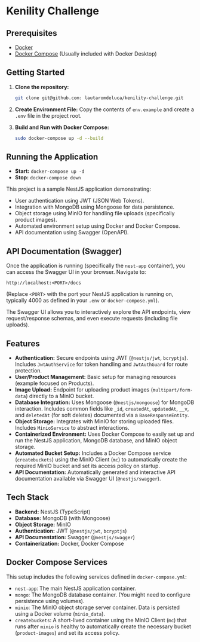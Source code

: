 # Kenility Challenge

## Prerequisites

- [Docker](https://docs.docker.com/get-docker/)
- [Docker Compose](https://docs.docker.com/compose/install/) (Usually included with Docker Desktop)

## Getting Started

1. **Clone the repository:**

   ```bash
   git clone git@github.com: lautaromdeluca/kenility-challenge.git
   ```

2. **Create Environment File:**
   Copy the contents of `env.example` and create a `.env` file in the project root.
3. **Build and Run with Docker Compose:**

   ```bash
   sudo docker-compose up -d --build
   ```

## Running the Application

- **Start:** `docker-compose up -d`
- **Stop:** `docker-compose down`

This project is a sample NestJS application demonstrating:

- User authentication using JWT (JSON Web Tokens).
- Integration with MongoDB using Mongoose for data persistence.
- Object storage using MinIO for handling file uploads (specifically product images).
- Automated environment setup using Docker and Docker Compose.
- API documentation using Swagger (OpenAPI).

## API Documentation (Swagger)

Once the application is running (specifically the `nest-app` container), you can access the Swagger UI in your browser. Navigate to:

`http://localhost:<PORT>/docs`

(Replace `<PORT>` with the port your NestJS application is running on, typically 4000 as defined in your `.env` or `docker-compose.yml`).

The Swagger UI allows you to interactively explore the API endpoints, view request/response schemas, and even execute requests (including file uploads).

## Features

- **Authentication:** Secure endpoints using JWT (`@nestjs/jwt`, `bcryptjs`). Includes `JwtAuthService` for token handling and `JwtAuthGuard` for route protection.
- **User/Product Management:** Basic setup for managing resources (example focused on Products).
- **Image Upload:** Endpoint for uploading product images (`multipart/form-data`) directly to a MinIO bucket.
- **Database Integration:** Uses Mongoose (`@nestjs/mongoose`) for MongoDB interaction. Includes common fields like `_id`, `createdAt`, `updatedAt`, `__v`, and `deletedAt` (for soft deletes) documented via a `BaseResponseEntity`.
- **Object Storage:** Integrates with MinIO for storing uploaded files. Includes `MinioService` to abstract interactions.
- **Containerized Environment:** Uses Docker Compose to easily set up and run the NestJS application, MongoDB database, and MinIO object storage.
- **Automated Bucket Setup:** Includes a Docker Compose service (`createbuckets`) using the MinIO Client (`mc`) to automatically create the required MinIO bucket and set its access policy on startup.
- **API Documentation:** Automatically generated and interactive API documentation available via Swagger UI (`@nestjs/swagger`).

## Tech Stack

- **Backend:** NestJS (TypeScript)
- **Database:** MongoDB (with Mongoose)
- **Object Storage:** MinIO
- **Authentication:** JWT (`@nestjs/jwt`, `bcryptjs`)
- **API Documentation:** Swagger (`@nestjs/swagger`)
- **Containerization:** Docker, Docker Compose

## Docker Compose Services

This setup includes the following services defined in `docker-compose.yml`:

- `nest-app`: The main NestJS application container.
- `mongo`: The MongoDB database container. (You might need to configure persistence using volumes).
- `minio`: The MinIO object storage server container. Data is persisted using a Docker volume (`minio_data`).
- `createbuckets`: A short-lived container using the MinIO Client (`mc`) that runs after `minio` is healthy to automatically create the necessary bucket (`product-images`) and set its access policy.
